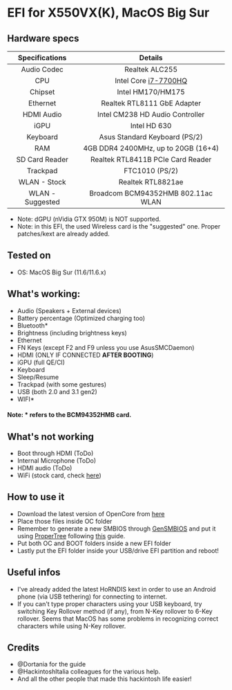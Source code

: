 # EFI for X550VX(K), MacOS Big Sur

## Hardware specs

|  Specifications  |                           Details                            |
| :--------------: | :----------------------------------------------------------: |
|   Audio Codec    |                        Realtek ALC255                        |
|       CPU        | Intel Core [i7-7700HQ](https://ark.intel.com/content/www/it/it/ark/products/97185/intel-core-i7-7700hq-processor-6m-cache-up-to-3-80-ghz.html) |
|     Chipset      |                      Intel HM170/HM175                       |
|     Ethernet     |                 Realtek RTL8111 GbE Adapter                  |
|    HDMI Audio    |               Intel CM238 HD Audio Controller                |
|       iGPU       |                         Intel HD 630                         |
|     Keyboard     |                Asus Standard Keyboard (PS/2)                 |
|       RAM        |             4GB DDR4 2400MHz, up to 20GB (16+4)              |
|  SD Card Reader  |              Realtek RTL8411B PCIe Card Reader               |
|     Trackpad     |                        FTC1010 (PS/2)                        |
|   WLAN - Stock   |                      Realtek RTL8821ae                       |
| WLAN - Suggested |              Broadcom BCM94352HMB 802.11ac WLAN              |

- Note: dGPU (nVidia GTX 950M) is NOT supported.
- Note: in this EFI, the used Wireless card is the "suggested" one. Proper patches/kext are already added.

## Tested on

- OS: MacOS Big Sur (11.6/11.6.x)

## What's working:

- Audio (Speakers + External devices)
- Battery percentage (Optimized charging too)
- Bluetooth*
- Brightness (including brightness keys)
- Ethernet
- FN Keys (except F2 and F9 unless you use AsusSMCDaemon)
- HDMI (ONLY IF CONNECTED **AFTER BOOTING**)
- iGPU (full QE/CI)
- Keyboard
- Sleep/Resume
- Trackpad (with some gestures)
- USB (both 2.0 and 3.1 gen2)
- WIFI*

#### Note: * refers to the BCM94352HMB card.

## What's not working

- Boot through HDMI (ToDo)
- Internal Microphone (ToDo)
- HDMI audio (ToDo)
- WiFi (stock card, check [here](#hardware-specs))

## How to use it

- Download the latest version of OpenCore from [here](https://github.com/acidanthera/OpenCorePkg/releases/latest)
- Place those files inside OC folder
- Remember to generate a new SMBIOS through [GenSMBIOS](https://github.com/corpnewt/GenSMBIOS) and put it using [ProperTree](https://github.com/corpnewt/ProperTree) following [this](https://dortania.github.io/OpenCore-Install-Guide/config-laptop.plist/kaby-lake.html#platforminfo) guide.
- Put both OC and BOOT folders inside a new EFI folder
- Lastly put the EFI folder inside your USB/drive EFI partition and reboot!

## Useful infos

- I've already added the latest HoRNDIS kext in order to use an Android phone (via USB tethering) for connecting to internet.
- If you can't type proper characters using your USB keyboard, try switching Key Rollover method (if any), from N-Key rollover to 6-Key rollover. Seems that MacOS has some problems in recognizing correct characters while using N-Key rollover.

## Credits

- @Dortania for the guide
- @HackintoshItalia colleagues for the various help.
- And all the other people that made this hackintosh life easier!
